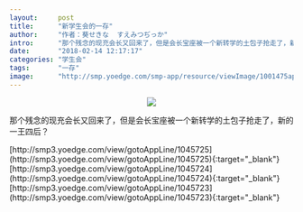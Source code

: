 ```yaml
---
layout:     post
title:      "新学生会的一存"
author:     "作者：葵せきな  すえみつぢっか"
intro:      "那个残念的现充会长又回来了，但是会长宝座被一个新转学的土包子抢走了，新的一王四后？"
date:       "2018-02-14 12:17:17"
categories: "学生会"
tags:       "一存"
image:      "http://smp.yoedge.com/smp-app/resource/viewImage/1001475appline.png"
---
```

<div style="text-align: center">
<p><img src="http://smp.yoedge.com/smp-app/resource/viewImage/1001475appline.png"/></p>
</div>
<p class="post-meta">
<span>那个残念的现充会长又回来了，但是会长宝座被一个新转学的土包子抢走了，新的一王四后？</span>
</p>
[http://smp3.yoedge.com/view/gotoAppLine/1045725](http://smp3.yoedge.com/view/gotoAppLine/1045725){:target="_blank"}
[http://smp3.yoedge.com/view/gotoAppLine/1045724](http://smp3.yoedge.com/view/gotoAppLine/1045724){:target="_blank"}
[http://smp3.yoedge.com/view/gotoAppLine/1045723](http://smp3.yoedge.com/view/gotoAppLine/1045723){:target="_blank"}


